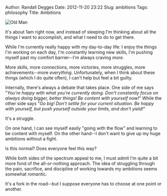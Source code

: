 Author: Randall Degges
Date: 2012-11-20 23:22
Slug: ambitions
Tags: philosophy
Title: Ambitions


![Old Man][]

It's about 1am right now, and instead of sleeping I'm thinking about all the
things I want to accomplish, and what I need to do to get there.

While I'm currently really happy with my day-to-day life: I enjoy the things I'm
working on each day, I'm constantly learning new skills, I'm pushing myself past
my comfort barrier--I'm always craving *more*.

More skills, more connections, more victories, more struggles, more
achievements--more *everything*. Unfortunately, when I think about these things
(which I do quite often), I can't help but feel a bit guilty.

Internally, there's always a debate that takes place. One side of me says
"*You're happy with what you're currently doing. Don't constantly focus on
always doing bigger, better things! Be content with yourself now!*" While the
other side says "*Go big! Don't settle for your current situation. Be happy with
yourself, but push yourself outside your limits, and don't yield!*"

It's a struggle.

On one hand, I can see myself easily "going with the flow" and learning to be
content with myself. On the other hand--I don't want to give up my huge
ambitions without a fight.

Is this normal? Does everyone feel this way?

While both sides of the spectrum appeal to me, I must admit I'm quite a bit more
fond of the all-or-nothing approach. The idea of struggling through the pain,
sacrifice, and discipline of working towards my ambitions seems somewhat
romantic.

It's a fork in the road--but I suppose everyone has to choose at one point or
another.


  [Old Man]: /static/images/2012/old-man.png "Old Man Sketch"

